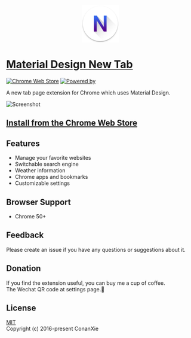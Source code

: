 <div align="center">
  <img src="dist/icons/icon@256.png" width="100" alt="LOGO" />
</div>

# [Material Design New Tab](https://tab.xiejie.co)

[![Chrome Web Store](https://img.shields.io/badge/Chrome%20Web%20Store-v1.4.3-blue.svg)](https://chrome.google.com/webstore/detail/material-design-new-tab/kgfodmcknjlgkbgkkafogbdaibkfgdgo)
[![Powered by](https://img.shields.io/badge/Powered%20by-material--ui-green.svg)](http://www.material-ui.com)

A new tab page extension for Chrome which uses Material Design.

![Screenshot](https://lh3.googleusercontent.com/_kSehfzV-4cIRwP801jzOV3LGHB9tT-0hOe6IRn6Oyo32BSHMU95ZpibCjulizFi7I9jAddO=s640-h400-e365)

## [Install from the Chrome Web Store](https://chrome.google.com/webstore/detail/material-design-new-tab/kgfodmcknjlgkbgkkafogbdaibkfgdgo)

## Features
- Manage your favorite websites
- Switchable search engine
- Weather information
- Chrome apps and bookmarks
- Customizable settings

## Browser Support
- Chrome 50+

## Feedback
Please create an issue if you have any questions or suggestions about it.

## Donation
If you find the extension useful, you can buy me a cup of coffee.  
The Wechat QR code at settings page.💖

## License
[MIT](LICENSE)  
Copyright (c) 2016-present ConanXie
